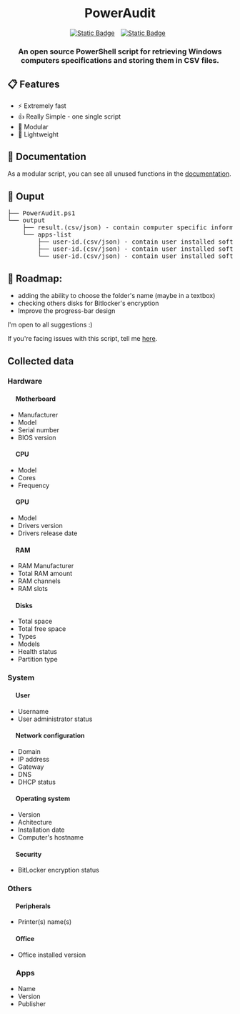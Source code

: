 <div align="center">
<h1>PowerAudit</h1>
<a href="https://github.com/Yelodress/PowerShell-Audit-Tool/releases"><img alt="Static Badge" src="https://img.shields.io/badge/windows_version-8.1_%7C_10_%7C_11-green?style=for-the-badge&logo=windows&labelColor=%23313244&color=%2389dceb" style="margin-right: 10px"></a>
<a href="https://github.com/Yelodress/PowerShell-Audit-Tool/releases"><img alt="Static Badge" src="https://img.shields.io/badge/Release-v0.6.2-green?style=for-the-badge&labelColor=%23313244&color=%23a6e3a1" style="margin-right: 10px"></a>
<h3>
An open source PowerShell script for retrieving Windows computers specifications and storing them in CSV files.
</h3>
</div>

## 📋 Features

- ⚡ Extremely fast
- 👍 Really Simple - one single script
- 🔧 Modular
- 🍃 Lightweight

## 📓 Documentation
As a modular script, you can see all unused functions in the [documentation](https://github.com/Yelodress/PowerShell-Audit-Tool/wiki/Documentation).

## 📁 Ouput
<pre>
├── PowerAudit.ps1
└── output
    ├── result.(csv/json) - contain computer specific informations
    └── apps-list
        ├── user-id.(csv/json) - contain user installed software's 
        ├── user-id.(csv/json) - contain user installed software's
        └── user-id.(csv/json) - contain user installed software's
</pre>

## 🚧 Roadmap:
- adding the ability to choose the folder's name (maybe in a textbox)
- checking others disks for Bitlocker's encryption
- Improve the progress-bar design


I'm open to all suggestions :)

If you're facing issues with this script, tell me [here](https://github.com/Yelodress/PowerShell-Audit-Tool/issues).

## Collected data 
### Hardware
#### <img src="https://api.iconify.design/bi:motherboard-fill.svg?color=%23cdd6f4" height="15" alt="">  Motherboard
- Manufacturer
- Model
- Serial number
- BIOS version
#### <img src="https://api.iconify.design/ri:cpu-line.svg?color=%23cdd6f4" height="15" alt=""> CPU 
- Model
- Cores
- Frequency
#### <img src="https://api.iconify.design/bi:gpu-card.svg?color=%23cdd6f4" height="15" alt=""> GPU
- Model
- Drivers version
- Drivers release date
#### <img src="https://api.iconify.design/clarity:memory-solid.svg?color=%23cdd6f4" height="15"  alt=""> RAM
- RAM Manufacturer
- Total RAM amount
- RAM channels
- RAM slots
#### <img src="https://api.iconify.design/mdi:harddisk.svg?color=%23cdd6f4" height="15"  alt=""> Disks
- Total space
- Total free space
- Types
- Models
- Health status
- Partition type
### System
#### <img src="https://api.iconify.design/mdi:account.svg?color=%23cdd6f4" height="15"  alt=""> User
- Username
- User administrator status
#### <img src="https://api.iconify.design/material-symbols:router.svg?color=%23cdd6f4" height="15"  alt=""> Network configuration
- Domain
- IP address
- Gateway
- DNS
- DHCP status
#### <img src="https://api.iconify.design/mdi:microsoft-windows.svg?color=%23cdd6f4" height="15"  alt=""> Operating system
- Version
- Achitecture
- Installation date
- Computer's hostname
#### <img src="https://api.iconify.design/material-symbols:lock.svg?color=%23cdd6f4" height="15"  alt=""> Security
- BitLocker encryption status
### Others
#### <img src="https://api.iconify.design/mdi:printer.svg?color=%23cdd6f4" height="15"  alt=""> Peripherals
- Printer(s) name(s)
#### <img src="https://api.iconify.design/mdi:microsoft-office.svg?color=%23cdd6f4" height="15"  alt=""> Office
- Office installed version
###  <img src="https://api.iconify.design/material-symbols:deployed-code-update.svg?color=%23cdd6f4" height="15"  alt=""> Apps
- Name
- Version
- Publisher
